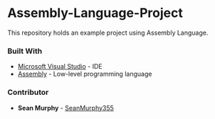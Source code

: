 # Assembly-Language-Project
This repository holds an example project using Assembly Language.

### Built With
* [Microsoft Visual Studio](https://visualstudio.microsoft.com/pl/) - IDE
* [Assembly](https://en.wikipedia.org/wiki/Assembly_language) - Low-level programming language


### Contributor

* **Sean Murphy** - [SeanMurphy355](https://github.com/Seanmurphy355)

##

